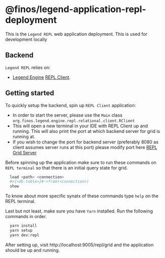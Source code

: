 # @finos/legend-application-repl-deployment

This is the `Legend REPL` web application deployment. This is used for development locally

## Backend

`Legend REPL` relies on:

- [Legend Engine](https://github.com/finos/legend-engine) [REPL Client](https://github.com/finos/legend-engine/blob/master/legend-engine-config/legend-engine-repl/legend-engine-repl-relational/src/main/java/org/finos/legend/engine/repl/relational/client/RClient.java).

## Getting started

To quickly setup the backend, spin up `REPL Client` application:

- In order to start the server, please use the `Main` class `org.finos.legend.engine.repl.relational.client.RClient`
- This will open a new terminal in your IDE with REPL Client up and running. This will also print the port at which backend server for grid is running at.
- If you wish to change the port for backend server (preferably 8080 as client assumes server runs at this port) please modify port here [REPL Grid Server](https://github.com/finos/legend-engine/blob/master/legend-engine-config/legend-engine-repl/legend-engine-repl-relational/src/main/java/org/finos/legend/engine/repl/relational/httpServer/ReplGridServer.java)

Before spinning up the application make sure to run these commands on `REPL terminal` so that there is an initial query state for grid.

```bash
  load <path> <connection>
  #>{<db.table>}#->from(<connection>)
  show
```

To know about more specific synatx of these commands type `help` on the REPL terminal.

Last but not least, make sure you have `Yarn` installed. Run the following commands in order.

```bash
  yarn install
  yarn setup
  yarn dev:repl
```

After setting up, visit http://localhost:9005/repl/grid and the application should be up and running.
